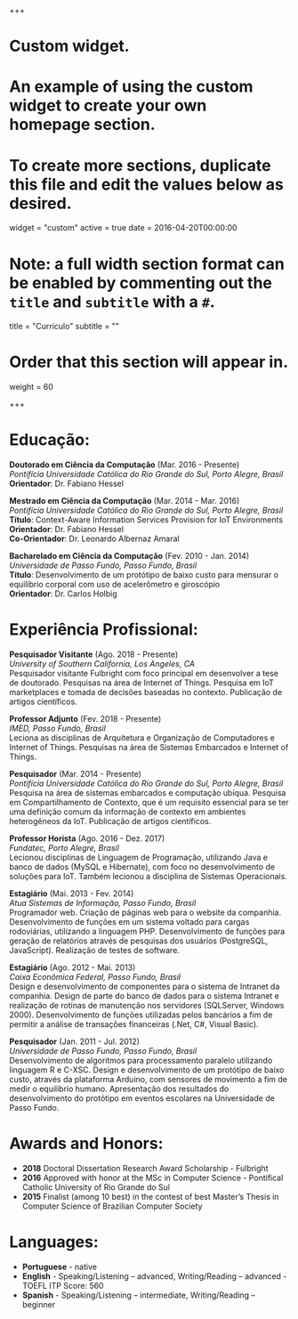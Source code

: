 +++
# Custom widget.
# An example of using the custom widget to create your own homepage section.
# To create more sections, duplicate this file and edit the values below as desired.
widget = "custom"
active = true
date = 2016-04-20T00:00:00

# Note: a full width section format can be enabled by commenting out the `title` and `subtitle` with a `#`.
title = "Currículo"
subtitle = ""

# Order that this section will appear in.
weight = 60

+++

<h1 id="education">Educação:</h1>

<p><strong>Doutorado em Ciência da Computação</strong> (Mar. 2016 - Presente) <br/>
<em>Pontifícia Universidade Católica do Rio Grande do Sul, Porto Alegre, Brasil</em> <br/>
<strong>Orientador</strong>: Dr. Fabiano Hessel</p>

<p><strong>Mestrado em Ciência da Computação</strong> (Mar. 2014 - Mar. 2016) <br/>
<em>Pontifícia Universidade Católica do Rio Grande do Sul, Porto Alegre, Brasil</em> <br/>
<strong>Título</strong>: Context-Aware Information Services Provision for IoT Environments <br/>
<strong>Orientador</strong>: Dr. Fabiano Hessel <br/>
<strong>Co-Orientador</strong>: Dr. Leonardo Albernaz Amaral</p>

<p><strong>Bacharelado em Ciência da Computação</strong> (Fev. 2010 - Jan. 2014) <br/>
<em>Universidade de Passo Fundo, Passo Fundo, Brasil</em> <br/>
<strong>Título</strong>: Desenvolvimento de um protótipo de baixo custo para mensurar o equilíbrio corporal com uso de acelerômetro e giroscópio <br/>
<strong>Orientador</strong>: Dr. Carlos Holbig</p>

<h1 id="professional">Experiência Profissional:</h1>

<p><strong>Pesquisador Visitante</strong> (Ago. 2018 - Presente) <br/>
<em>University of Southern California, Los Angeles, CA</em> <br/>
Pesquisador visitante Fulbright com foco principal em desenvolver a tese de doutorado. Pesquisas na área de Internet of Things. Pesquisa em IoT marketplaces e tomada de decisões baseadas no contexto. Publicação de artigos científicos.</p>

<p><strong>Professor Adjunto</strong> (Fev. 2018 - Presente) <br/>
<em>IMED, Passo Fundo, Brasil</em> <br/>
Leciona as disciplinas de Arquitetura e Organização de Computadores e Internet of Things. Pesquisas na área de Sistemas Embarcados e Internet of Things.</p>

<p><strong>Pesquisador</strong> (Mar. 2014 - Presente) <br/>
<em>Pontifícia Universidade Católica do Rio Grande do Sul, Porto Alegre, Brasil</em> <br/>
Pesquisa na área de sistemas embarcados e computação ubíqua. Pesquisa em Compartilhamento de Contexto, que é um requisito essencial para se ter uma definição comum da informação de contexto em ambientes heterogêneos da IoT. Publicação de artigos científicos.</p>

<p><strong>Professor Horista</strong> (Ago. 2016 - Dez. 2017) <br/>
<em>Fundatec, Porto Alegre, Brasil</em> <br/>
Lecionou disciplinas de Linguagem de Programação, utilizando Java e banco de dados (MySQL e Hibernate), com foco no desenvolvimento de soluções para IoT. Também lecionou a disciplina de Sistemas Operacionais.</p>

<p><strong>Estagiário</strong> (Mai. 2013 - Fev. 2014) <br/>
<em>Atua Sistemas de Informação, Passo Fundo, Brasil</em> <br/>
Programador web. Criação de páginas web para o website da companhia. Desenvolvimento de funções em um sistema voltado para cargas rodoviárias, utilizando a linguagem PHP. Desenvolvimento de funções para geração de relatórios através de pesquisas dos usuários (PostgreSQL, JavaScript). Realização de testes de software.</p>

<p><strong>Estagiário</strong> (Ago. 2012 - Mai. 2013) <br/>
<em>Caixa Econômica Federal, Passo Fundo, Brasil</em> <br/>
Design e desenvolvimento de componentes para o sistema de Intranet da companhia. Design de parte do banco de dados para o sistema Intranet e realização de rotinas de manutenção nos servidores (SQLServer, Windows 2000). Desenvolvimento de funções utilizadas pelos bancários a fim de permitir a análise de transações financeiras (.Net, C#, Visual Basic).</p>

<p><strong>Pesquisador</strong> (Jan. 2011 - Jul. 2012) <br/>
<em>Universidade de Passo Fundo, Passo Fundo, Brasil</em> <br/>
Desenvolvimento de algoritmos para processamento paralelo utilizando linguagem R e C-XSC. Design e desenvolvimento de um protótipo de baixo custo, através da plataforma Arduino, com sensores de movimento a fim de medir o equilibrio humano. Apresentação dos resultados do desenvolvimento do protótipo em eventos escolares na Universidade de Passo Fundo.</p>

<h1 id="awards">Awards and Honors:</h1>

<ul>
<li><strong>2018</strong> Doctoral Dissertation Research Award Scholarship - Fulbright</li>
<li><strong>2016</strong> Approved with honor at the MSc in Computer Science - Pontifical Catholic University of Rio Grande do Sul</li>
<li><strong>2015</strong> Finalist (among 10 best) in the contest of best Master&rsquo;s Thesis in Computer Science of Brazilian Computer Society</li>
</ul>

<h1 id="languages">Languages:</h1>

<ul>
<li><strong>Portuguese</strong> - native</li>
<li><strong>English</strong> - Speaking/Listening – advanced, Writing/Reading – advanced - TOEFL ITP Score: 560</li>
<li><strong>Spanish</strong> - Speaking/Listening – intermediate, Writing/Reading – beginner</li>
</ul>


